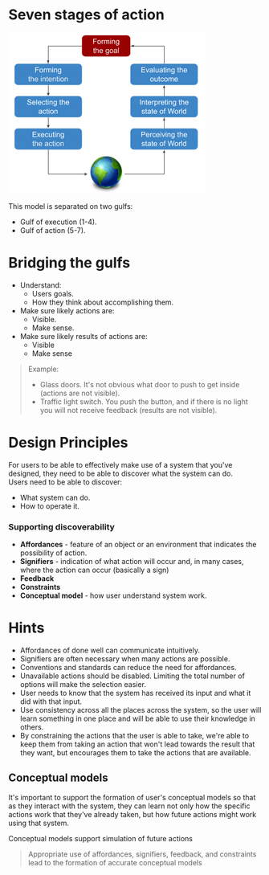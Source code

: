 # Seven stages of action
![UX design model](./img/104-1.png)

This model is separated on two gulfs:
* Gulf of execution (1-4).
* Gulf of action (5-7).

# Bridging the gulfs
* Understand:
  *	Users goals.
  *	How they think about accomplishing them.
* Make sure likely actions are:
  * Visible.
  * Make sense.
* Make sure likely results of actions are:
  *	Visible
  *	Make sense

> Example:  
> * Glass doors. It's not obvious what door to push to get inside (actions are not visible).
> * Traffic light switch. You push the button, and if there is no light you will not receive feedback (results are not visible).

# Design Principles
For users to be able to effectively make use of a system that you've designed, they need to be able to discover what the system can do.  
Users need to be able to discover:
* What system can do.
* How to operate it.

### Supporting discoverability
* **Affordances** - feature of an object or an environment that indicates the possibility of action.
* **Signifiers** - indication of what action will occur and, in many cases, where the action can occur (basically a sign)
* **Feedback**
* **Constraints** 
* **Conceptual model** - how user understand system work.

# Hints
* Affordances of done well can communicate intuitively.
* Signifiers are often necessary when many actions are possible.
* Conventions and standards can reduce the need for affordances.
* Unavailable actions should be disabled. Limiting the total number of options will make the selection easier.
* User needs to know that the system has received its input and what it did with that input.
* Use consistency across all the places across the system, so the user will learn something in one place and will be able to use their knowledge in others.
* By constraining the actions that the user is able to take, we're able to keep them from taking an action that won't lead towards the result that they want, but encourages them to take the actions that are available.

## Conceptual models
It's important to support the formation of user's conceptual models so that as they interact with the system, they can learn not only how the specific actions work that they've already taken, but how future actions might work using that system. 

Conceptual models support simulation of future actions

> Appropriate use of affordances, signifiers, feedback, and constraints lead to the formation of accurate conceptual models 